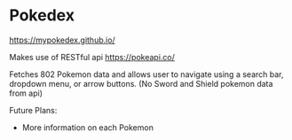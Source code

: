 # Pokedex
https://mypokedex.github.io/

Makes use of RESTful api https://pokeapi.co/

Fetches 802 Pokemon data and allows user to navigate using a search bar, dropdown menu, or arrow buttons. (No Sword and Shield pokemon data from api)

Future Plans:

- More information on each Pokemon
